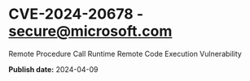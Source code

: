 # CVE-2024-20678 - secure@microsoft.com

Remote Procedure Call Runtime Remote Code Execution Vulnerability

**Publish date:** 2024-04-09
